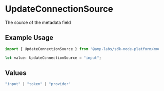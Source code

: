 # UpdateConnectionSource

The source of the metadata field

## Example Usage

```typescript
import { UpdateConnectionSource } from "@amp-labs/sdk-node-platform/models/operations";

let value: UpdateConnectionSource = "input";
```

## Values

```typescript
"input" | "token" | "provider"
```